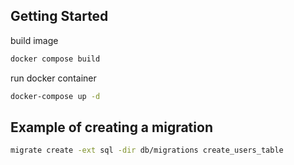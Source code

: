 ## Getting Started
build image
```bash
docker compose build
```
run docker container
```bash
docker-compose up -d
```
## Example of creating a migration
```bash
migrate create -ext sql -dir db/migrations create_users_table  
```